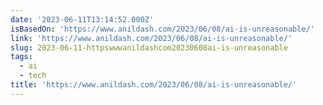 ```yaml
---
date: '2023-06-11T13:14:52.000Z'
isBasedOn: 'https://www.anildash.com/2023/06/08/ai-is-unreasonable/'
link: 'https://www.anildash.com/2023/06/08/ai-is-unreasonable/'
slug: 2023-06-11-httpswwwanildashcom20230608ai-is-unreasonable
tags:
  - ai
  - tech
title: 'https://www.anildash.com/2023/06/08/ai-is-unreasonable/'
---
```


